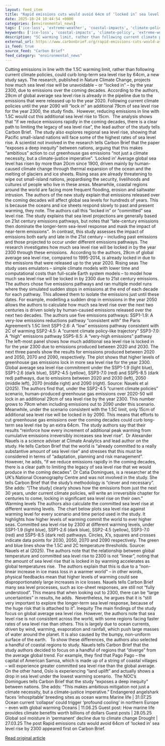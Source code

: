 ```yaml
---
layout: feed_item
title: "Rapid emissions cuts would avoid 64cm of ‘locked in’ sea level rise by 2300"
date: 2025-10-24 10:44:54 +0000
categories: [environmental_news]
tags: ['ice-loss', 'extreme-weather', 'coastal-impacts', 'climate-policy', 'wind-power', 'pacific-region', 'drought', 'flooding', 'water-crisis', 'renewable-energy']
keywords: ['ice-loss', 'coastal-impacts', 'climate-policy', 'extreme-weather', 'wind-power', 'rapid', 'emissions', 'cuts']
description: "5C warming limit, rather than following current climate policies, could curb long-term sea level rise by 64cm, a new study says"
external_url: https://www.carbonbrief.org/rapid-emissions-cuts-would-avoid-64cm-of-locked-in-sea-level-rise-by-2300/
is_feed: true
source_feed: "Carbon Brief"
feed_category: "environmental_news"
---
```


Cutting emissions in line with the 1.5C warming limit, rather than following current climate policies, could curb long-term sea level rise by 64cm, a new study says. The research, published in Nature Climate Change, projects how much sea level rise will be unavoidable – or “locked in” – by the year 2300, due to emissions over the coming decades. According to the authors, 29cm of global average sea level rise is already in the pipeline due to the emissions that were released up to the year 2020. Following current climate policies until the year 2090 will “lock in” an additional 79cm of sea level rise for the year 2300, the study finds.&nbsp; However, reducing emissions in line with 1.5C would cut this additional sea level rise to 15cm.&nbsp; The analysis shows that “if we reduce emissions rapidly in the coming decades, there is a clear path to limiting the legacy of sea level rise”, the lead author of the study tells Carbon Brief.&nbsp; The study also explores regional sea level rise, showing that Pacific small-island nations will face some of the highest rates of sea level rise. A scientist not involved in the research tells Carbon Brief that the paper “exposes a deep inequity” between nations, arguing that this makes “ambitious” action to cut greenhouse gas emissions “not just a climate necessity, but a climate-justice imperative”. ‘Locked in’ Average global sea level has risen by more than 20cm since 1900, driven mainly by human-caused climate change through thermal expansion of the ocean and the melting of glaciers and ice sheets. Rising seas are already threatening to wipe out small-island nations, jeopardising the security, livelihoods and cultures of people who live in these areas. Meanwhile, coastal regions around the world are facing more frequent flooding, erosion and saltwater intrusion. The authors of the new study explain that emissions released over the coming decades will affect global sea levels for hundreds of years. This is because the oceans and ice sheets respond slowly to past and present warming, they note. The authors call this “locked in” or “committed” sea level rise. The study explains that sea level projections are generally based on 21st century emissions pathways, but notes that “late-century emissions then dominate the longer-term sea-level response and mask the impact of near-term emissions”.&nbsp; In contrast, this study assesses the impact of emissions both early and late in the 21st century – including past emissions and those projected to occur under different emissions pathways. The research investigates how much sea level rise will be locked in by the year 2300 through these emissions.&nbsp; According to the authors, 29cm of global average sea level rise, compared to 1995-2014, is already locked in due to the emissions that were released up to the year 2020. Rising seas The study uses emulators – simple climate models with lower time and computational costs than full-scale Earth system models – to model how much sea level rise will be locked in by 2300 due to 21st century emissions. The authors chose five emissions pathways and ran multiple model runs where they simulated sudden stops in emissions at the end of each decade for each pathway. This allowed them to isolate the emissions just until these dates. For example, modelling a sudden drop in emissions in the year 2050 allows the authors to calculate how much sea level rise over the next two centuries is driven solely by human-caused emissions released over the next two decades. The authors use five emissions pathways: SSP1-1.9: A very-low emissions reductions pathway “consistent with” the Paris Agreement’s 1.5C limit SSP1-2.6: A “low” emissions pathway consistent with 2C of warming SSP2-4.5: A “current climate policy-like trajectory” SSP3-7.0: A “high” emissions pathway SSP5-8.5: A “very-high emissions” pathway The left-most panel shows how much additional sea level rise is locked in for the year 2300 due to emissions produced between 2020 and 2030. The next three panels show the results for emissions produced between 2020 and 2050, 2070 and 2090, respectively. The plot shows that higher levels of greenhouse gas emissions lock in more sea level rise for the year 2300. Global average sea level rise commitment under the SSP1-1.9 (light blue), SSP1-2.6 (dark blue), SSP2-4.5 (yellow), SSP3-7.0 (red) and SSP5-8.5 (dark red) pathways, due to emissions between 2020 and 2030 (left), 2050 (middle left), 2070 (middle right) and 2090 (right). Source: Nauels et al (2025). The authors find that, under the SSP2-4.5 “current climate policies” scenario, human-produced greenhouse gas emissions over 2020-50 will lock in an additional 29cm of sea level rise by the year 2300. This number grows to 79cm when including emissions out to 2090 under this scenario. Meanwhile, under the scenario consistent with the 1.5C limit, only 15cm of additional sea level rise will be locked in by 2090. This means that efforts to cut greenhouse gas emissions over the coming decades could curb long-term sea level rise by an extra 64cm. The study authors say that their results “reinforce how every increment of additional peak warming from cumulative emissions irreversibly increases sea level rise”.&nbsp; Dr Alexander Nauels is a science adviser at Climate Analytics and lead author on the study. He tells Carbon Brief that the world is “already committed to a really substantive amount of sea level rise” and stresses that this must be considered in terms of “adaptation, planning and risk management&#8221;.&nbsp; However, he adds, “if we reduce emissions rapidly in the coming decades, there is a clear path to limiting the legacy of sea level rise that we would produce in the coming decades”. Dr Catia Domingues, is a researcher at the UK’s National Oceanography Centre and was not involved in the study. She tells Carbon Brief that the study’s methodology is “clever and necessary”. She adds: “[The study] clearly shows how the emissions from just the next 30 years, under current climate policies, will write an irreversible chapter for centuries to come, locking in significant sea level rise on their own.” Warming levels The authors also calculate the committed sea level rise at different warming levels.&nbsp; The chart below plots sea level rise against warming level for every scenario and time period used in the study. It highlights how higher levels of warming commit the world to ever higher seas. Committed sea level rise by 2300 at different warming levels, under SSP1-1.9 (light blue), SSP1-2.6 (dark blue), SSP2-4.5 (yellow), SSP3-7.0 (red) and SSP5-8.5 (dark red) pathways. Circles, X’s, squares and crosses indicate data points for 2030, 2050, 2070 and 2090 respectively. The green and blue lines show the 1.5C and 2C temperature thresholds. Source: Nauels et al (2025). The authors note that the relationship between global temperature and committed sea level rise to 2300 is not “linear”, noting that the amount of sea level rise that is locked in by warming accelerates as global temperatures rise.&nbsp; The authors explain that this is due to a “non-linear increase in ice mass loss in a warmer world” – in other words, physical feedbacks mean that higher levels of warming could see disproportionately large increases in ice losses. Nauels tells Carbon Brief many sea level processes, such as ice-sheet responses, are still not “fully understood”. This means that when looking out to 2300, there can be “large uncertainties” in results, he adds.&nbsp; Nevertheless, he argues that it is “still very important to explore the longer-term sea level response, because of the huge risk that is attached to it”. Inequity The main findings of the study focus on global average sea level rise. However, the authors note that sea level rise is not consistent across the world, with some regions facing faster rates of sea level rise than others. This is largely due to ocean currents, driven by wind, warming, evaporation and rainfall, which push large masses of water around the planet. It is also caused by the bumpy, non-uniform surface of the earth.&nbsp;&nbsp; To show these differences, the authors also selected a handful of coastal regions to study. Nauels tells Carbon Brief that the study authors decided to focus on a handful of regions that “diverge” from the average global trend. For example, they find that Pago Pago – the capital of American Samoa, which is made up of a string of coastal villages – will experience greater committed sea level rise than the global average. On the other hand, Oslo is experiencing “land uplift” and actually shows a drop in sea level under the lowest warming scenario.&nbsp; The NOC’s Domingues tells Carbon Brief that the study “exposes a deep inequity” between nations. She adds: “This makes ambitious mitigation not just a climate necessity, but a climate-justice imperative.” Endangered angelshark faces ‘inhospitable’ breeding sites as ocean warms Marine life | 31.07.25 Ocean current ‘collapse’ could trigger ‘profound cooling’ in northern Europe – even with global warming Oceans | 11.06.25 Guest post: How marine life provides climate benefits worth billions of dollars Guest posts | 28.05.25 Global soil moisture in &#8216;permanent&#8217; decline due to climate change Drought | 27.03.25 The post Rapid emissions cuts would avoid 64cm of ‘locked in’ sea level rise by 2300 appeared first on Carbon Brief.

[Read original article](https://www.carbonbrief.org/rapid-emissions-cuts-would-avoid-64cm-of-locked-in-sea-level-rise-by-2300/)
